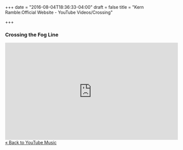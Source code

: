 +++
date = "2016-08-04T18:36:33-04:00"
draft = false
title = "Kern Ramble:Official Website - YouTube Videos/Crossing"

+++


<div itemscope itemtype="http://schema.org/MusicPlaylist">
 
  <h3><span itemprop="name">Crossing the Fog Line</span></h3>
  <iframe width="560" height="315" src="https://www.youtube.com/embed/videoseries?list=PLlxfuCp2_YP-aLmYr0gfGEV2vPUFCBG2a" frameborder="0" allowfullscreen></iframe>
</div>

<div><a href="/youtube/" alt="Store">&laquo; Back to YouTube Music</a></div>



